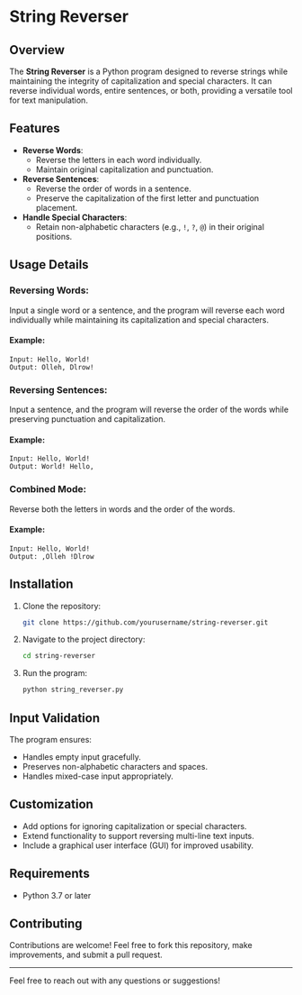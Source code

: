 # String Reverser

## Overview

The **String Reverser** is a Python program designed to reverse strings while maintaining the integrity of capitalization and special characters. It can reverse individual words, entire sentences, or both, providing a versatile tool for text manipulation.

## Features

- **Reverse Words**:
  - Reverse the letters in each word individually.
  - Maintain original capitalization and punctuation.
- **Reverse Sentences**:
  - Reverse the order of words in a sentence.
  - Preserve the capitalization of the first letter and punctuation placement.
- **Handle Special Characters**:
  - Retain non-alphabetic characters (e.g., `!`, `?`, `@`) in their original positions.

## Usage Details

### Reversing Words:

Input a single word or a sentence, and the program will reverse each word individually while maintaining its capitalization and special characters.

#### Example:
```
Input: Hello, World!
Output: Olleh, Dlrow!
```

### Reversing Sentences:

Input a sentence, and the program will reverse the order of the words while preserving punctuation and capitalization.

#### Example:
```
Input: Hello, World!
Output: World! Hello,
```

### Combined Mode:

Reverse both the letters in words and the order of the words.

#### Example:
```
Input: Hello, World!
Output: ,Olleh !Dlrow
```

## Installation

1. Clone the repository:
   ```bash
   git clone https://github.com/yourusername/string-reverser.git
   ```
2. Navigate to the project directory:
   ```bash
   cd string-reverser
   ```
3. Run the program:
   ```bash
   python string_reverser.py
   ```

## Input Validation

The program ensures:

- Handles empty input gracefully.
- Preserves non-alphabetic characters and spaces.
- Handles mixed-case input appropriately.

## Customization

- Add options for ignoring capitalization or special characters.
- Extend functionality to support reversing multi-line text inputs.
- Include a graphical user interface (GUI) for improved usability.

## Requirements

- Python 3.7 or later

## Contributing

Contributions are welcome! Feel free to fork this repository, make improvements, and submit a pull request.

---

Feel free to reach out with any questions or suggestions!